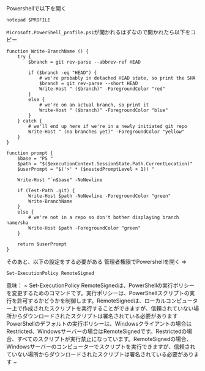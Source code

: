 
Powershellで以下を開く
```
notepad $PROFILE
```

`Microsoft.PowerShell_profile.ps1`が開かれるはずなので開かれたら以下をコピー

```
function Write-BranchName () {
    try {
        $branch = git rev-parse --abbrev-ref HEAD

        if ($branch -eq "HEAD") {
            # we're probably in detached HEAD state, so print the SHA
            $branch = git rev-parse --short HEAD
            Write-Host " ($branch)" -ForegroundColor "red"
        }
        else {
            # we're on an actual branch, so print it
            Write-Host " ($branch)" -ForegroundColor "blue"
        }
    } catch {
        # we'll end up here if we're in a newly initiated git repo
        Write-Host " (no branches yet)" -ForegroundColor "yellow"
    }
}

function prompt {
    $base = "PS "
    $path = "$($executionContext.SessionState.Path.CurrentLocation)"
    $userPrompt = "$('>' * ($nestedPromptLevel + 1)) "

    Write-Host "`n$base" -NoNewline

    if (Test-Path .git) {
        Write-Host $path -NoNewline -ForegroundColor "green"
        Write-BranchName
    }
    else {
        # we're not in a repo so don't bother displaying branch name/sha
        Write-Host $path -ForegroundColor "green"
    }

    return $userPrompt
}
```

そのあと、以下の設定をする必要がある
管理者権限でPowershellを開く
=>
```
Set-ExecutionPolicy RemoteSigned
```

意味：
~
Set-ExecutionPolicy RemoteSignedは、PowerShellの実行ポリシーを変更するためのコマンドです。実行ポリシーは、PowerShellスクリプトの実行を許可するかどうかを制御します。RemoteSignedは、ローカルコンピューター上で作成されたスクリプトを実行することができますが、信頼されていない場所からダウンロードされたスクリプトは署名されている必要があります
PowerShellのデフォルトの実行ポリシーは、Windowsクライアントの場合はRestricted、Windowsサーバーの場合はRemoteSignedです。Restrictedの場合、すべてのスクリプトが実行禁止になっています。RemoteSignedの場合、Windowsサーバーのコンピューターでスクリプトを実行できますが、信頼されていない場所からダウンロードされたスクリプトは署名されている必要があります
~